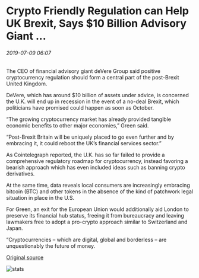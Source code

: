 # Crypto Friendly Regulation can Help UK Brexit, Says $10 Billion Advisory Giant ...

###### 2019-07-09 06:07

The CEO of financial advisory giant deVere Group said positive cryptocurrency regulation should form a central part of the post-Brexit United Kingdom.

DeVere, which has around $10 billion of assets under advice, is concerned the U.K. will end up in recession in the event of a no-deal Brexit, which politicians have promised could happen as soon as October.

“The growing cryptocurrency market has already provided tangible economic benefits to other major economies,” Green said.

“Post-Brexit Britain will be uniquely placed to go even further and by embracing it, it could reboot the UK’s financial services sector.”

As Cointelegraph reported, the U.K. has so far failed to provide a comprehensive regulatory roadmap for cryptocurrency, instead favoring a bearish approach which has even included ideas such as banning crypto derivatives.

At the same time, data reveals local consumers are increasingly embracing bitcoin (BTC) and other tokens in the absence of the kind of patchwork legal situation in place in the U.S.

For Green, an exit for the European Union would additionally aid London to preserve its financial hub status, freeing it from bureaucracy and leaving lawmakers free to adopt a pro-crypto approach similar to Switzerland and Japan.

“Cryptocurrencies – which are digital, global and borderless – are unquestionably the future of money.

[Original source](https://cointelegraph.com/news/crypto-friendly-regulation-can-help-uk-brexit-says-10-billion-advisory-giant)

![stats](https://c.statcounter.com/11760860/0/a89fa40b/1/ "stats")